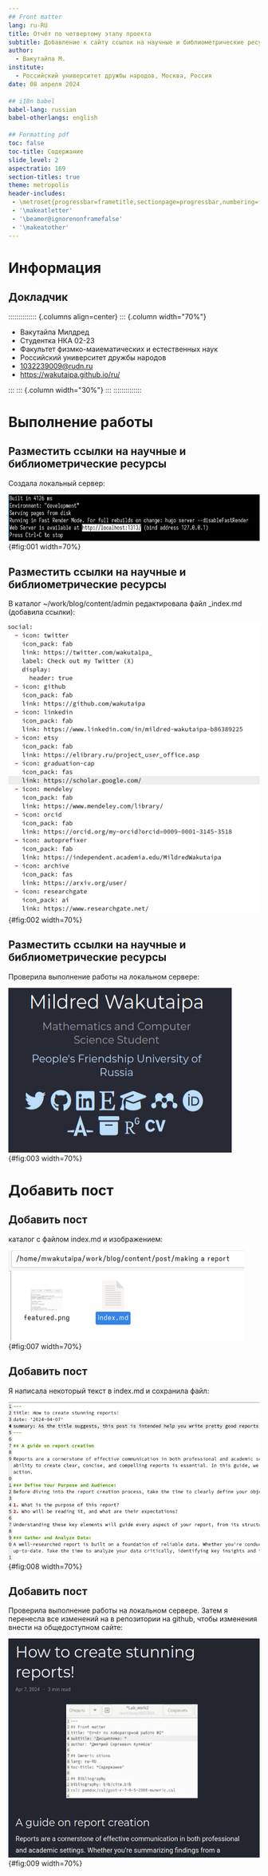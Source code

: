 ```yaml
---
## Front matter
lang: ru-RU
title: Отчёт по четвертому этапу проекта
subtitle: Добавление к сайту ссылок на научные и библиометрические ресурсы
author:
  - Вакутайпа М.
institute:
  - Российский университет дружбы народов, Москва, Россия
date: 08 апреля 2024

## i18n babel
babel-lang: russian
babel-otherlangs: english

## Formatting pdf
toc: false
toc-title: Содержание
slide_level: 2
aspectratio: 169
section-titles: true
theme: metropolis
header-includes:
 - \metroset{progressbar=frametitle,sectionpage=progressbar,numbering=fraction}
 - '\makeatletter'
 - '\beamer@ignorenonframefalse'
 - '\makeatother'
---
```


# Информация

## Докладчик

:::::::::::::: {.columns align=center}
::: {.column width="70%"}

  * Вакутайпа Милдред
  * Студентка НКА 02-23
  * Факультет физмко-маиематических и естественных наук
  * Российский университет дружбы народов
  * [1032239009@rudn.ru](mailto:1032239009@rudn.ru)
  * <https://wakutaipa.github.io/ru/>

:::
::: {.column width="30%"}
:::
::::::::::::::

# Выполнение работы

## Разместить ссылки на научные и библиометрические ресурсы

Cоздала локальный сервер:

![Cоздание локального сервера](image/1.PNG){#fig:001 width=70%}

## Разместить ссылки на научные и библиометрические ресурсы

В каталог ~/work/blog/content/admin редактировала файл _index.md (добавила ссылки):

![Редатирование файла _index.md](image/2.PNG){#fig:002 width=70%}

## Разместить ссылки на научные и библиометрические ресурсы

Проверила выполнение работы на локальном сервере: 

![Проверка добавление ссылок](image/3.PNG){#fig:003 width=70%}

# Добавить пост

## Добавить пост

каталог с файлом index.md и изображением:

![Каталог making a report](image/7.PNG){#fig:007 width=70%}

## Добавить пост

Я написала некоторый текст в index.md и сохранила файл:

![Создание поста по оформлению отчета](image/8.PNG){#fig:008 width=70%}

## Добавить пост

Проверила выполнение работы на локальном сервере. Затем я перенесла все изменений на в репозитории на github, чтобы изменения внести на общедоступном сайте:

![Название рисунка](image/9.PNG){#fig:009 width=70%}



